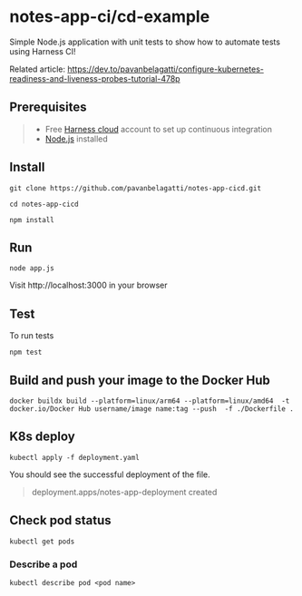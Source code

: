 # notes-app-ci/cd-example
Simple Node.js application with unit tests to show how to automate tests using Harness CI!

Related article:
https://dev.to/pavanbelagatti/configure-kubernetes-readiness-and-liveness-probes-tutorial-478p

## Prerequisites
> - Free [Harness cloud](https://www.harness.io/products/continuous-integration?utm_source=internal&utm_medium=social&utm_campaign=devadvocacy&utm_content=pavan_notes_article&utm_term=get-started) account to set up continuous integration 
> - [Node.js](https://nodejs.org/en/download/) installed 

## Install
```
git clone https://github.com/pavanbelagatti/notes-app-cicd.git 
```
```
cd notes-app-cicd
```
```
npm install
```

## Run
```
node app.js
```
Visit http://localhost:3000 in your browser

## Test
To run tests
```
npm test
```

## Build and push your image to the Docker Hub
```
docker buildx build --platform=linux/arm64 --platform=linux/amd64  -t docker.io/Docker Hub username/image name:tag --push  -f ./Dockerfile .
```

## K8s deploy 
```
kubectl apply -f deployment.yaml
```

You should see the successful deployment of the file.

> deployment.apps/notes-app-deployment created

## Check pod status
```
kubectl get pods
```

### Describe a pod
```
kubectl describe pod <pod name>
```
